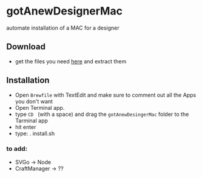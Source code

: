 # gotAnewDesignerMac
automate installation of a MAC for a designer

## Download
- get the files you need [here](https://github.com/meodai/gotAnewDesignerMac/archive/master.zip) and extract them

## Installation
- Open `Brewfile` with TextEdit and make sure to comment out all the Apps you don't want
- Open Terminal app.
- type `CD ` (with a space) and drag the `gotAnewDesingerMac` folder to the Tarminal app
- hit enter
- type: . install.sh

### to add:
- SVGo -> Node
- CraftManager -> ??

